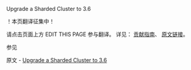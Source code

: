  Upgrade a Sharded Cluster to 3.6

 ！本页翻译征集中！

请点击页面上方 EDIT THIS PAGE 参与翻译。
详见：
[贡献指南]( https://github.com/whaleal/MongoDB-Manual-zh/blob/master/CONTRIBUTING.md )、
[原文链接](  https://docs.mongodb.com/manual/release-notes/3.6-upgrade-sharded-cluster/  )。

 参见

原文 - [Upgrade a Sharded Cluster to 3.6]( https://docs.mongodb.com/manual/release-notes/3.6-upgrade-sharded-cluster/ )

